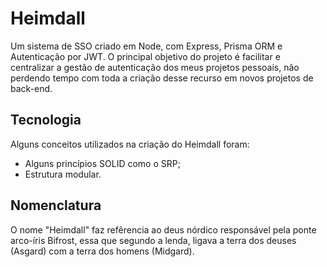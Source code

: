 # Heimdall
Um sistema de SSO criado em Node, com Express, Prisma ORM e Autenticação por JWT.
O principal objetivo do projeto é facilitar e centralizar a gestão de autenticação dos meus projetos pessoais, não
perdendo tempo com toda a criação desse recurso em novos projetos de back-end.

## Tecnologia
Alguns conceitos utilizados na criação do Heimdall foram:
- Alguns princípios SOLID como o SRP;
- Estrutura modular.

## Nomenclatura
O nome "Heimdall" faz refêrencia ao deus nórdico responsável pela ponte arco-íris Bifrost, essa que segundo a lenda, ligava a terra dos deuses (Asgard)
com a terra dos homens (Midgard).
